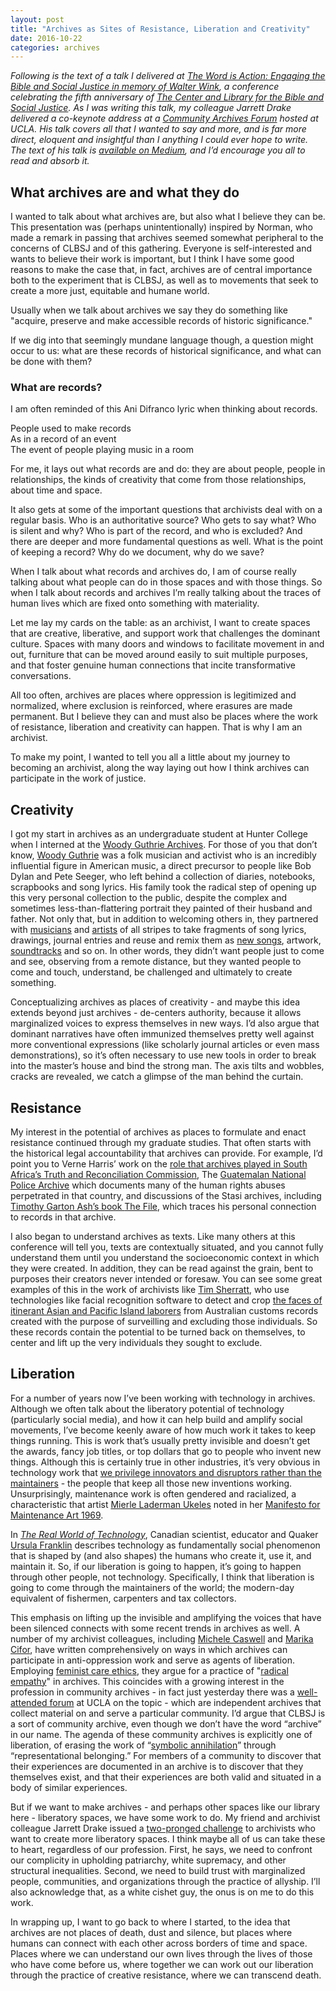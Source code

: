 ```yaml
---
layout: post
title: "Archives as Sites of Resistance, Liberation and Creativity"
date: 2016-10-22
categories: archives
---
```

*Following is the text of a talk I delivered at [The Word is Action: Engaging the Bible and Social Justice in memory of Walter Wink](http://clbsj.org/events/2016/10/20/the-word-is-action-engaging-the-bible-and-social-justice-in-memory-of-walter-wink/), a conference celebrating the fifth anniversary of [The Center and Library for the Bible and Social Justice](http://clbsj.org). As I was writing this talk, my colleague Jarrett Drake delivered a co-keynote address at a [Community Archives Forum](http://diversifyingthedigital.org/forum-one.html) hosted at UCLA. His talk covers all that I wanted to say and more, and is far more direct, eloquent and insightful than I anything I could ever hope to write. The text of his talk is [available on Medium](https://medium.com/on-archivy/liberatory-archives-towards-belonging-and-believing-part-1-d26aaeb0edd1), and I’d encourage you all to read and absorb it.*

## What archives are and what they do

I wanted to talk about what archives are, but also what I believe they can be. This presentation was (perhaps unintentionally) inspired by Norman, who made a remark in passing that archives seemed somewhat peripheral to the concerns of CLBSJ and of this gathering. Everyone is self-interested and wants to believe their work is important, but I think I have some good reasons to make the case that, in fact, archives are of central importance both to the experiment that is CLBSJ, as well as to movements that seek to create a more just, equitable and humane world.

Usually when we talk about archives we say they do something like "acquire, preserve and make accessible records of historic significance."

If we dig into that seemingly mundane language though, a question might occur to us: what are these records of historical significance, and what can be done with them?

### What are records?

I am often reminded of this Ani Difranco lyric when thinking about records.

People used to make records  
As in a record of an event  
The event of people playing music in a room

For me, it lays out what records are and do: they are about people, people in relationships, the kinds of creativity that come from those relationships, about time and space.

It also gets at some of the important questions that archivists deal with on a regular basis. Who is an authoritative source? Who gets to say what? Who is silent and why? Who is part of the record, and who is excluded? And there are deeper and more fundamental questions as well.  What is the point of keeping a record? Why do we document, why do we save?

When I talk about what records and archives do, I am of course really talking about what people can do in those spaces and with those things. So when I talk about records  and archives I’m really talking about the traces of human lives which are fixed onto something with materiality.

Let me lay my cards on the table: as an archivist, I want to create spaces that are creative, liberative, and support work that challenges the dominant culture. Spaces with many doors and windows to facilitate movement in and out, furniture that can be moved around easily to suit multiple purposes, and that foster genuine human connections that incite transformative conversations.

All too often, archives are places where oppression is legitimized and normalized, where exclusion is reinforced, where erasures are made permanent. But I believe they can and must also be places where the work of resistance, liberation and creativity can happen. That is why I am an archivist.

To make my point, I wanted to tell you all a little about my journey to becoming an archivist, along the way laying out how I think archives can participate in the work of justice.

## Creativity

I got my start in archives as an undergraduate student at Hunter College when I interned at the [Woody Guthrie Archives](http://www.woodyguthrie.org/). For those of you that don’t know, [Woody Guthrie](https://en.wikipedia.org/wiki/Woody_Guthrie) was a folk musician and activist who is an incredibly influential figure in American music, a direct precursor to people like Bob Dylan and Pete Seeger, who left behind a collection of diaries, notebooks, scrapbooks and song lyrics. His family took the radical step of opening up this very personal collection to the public, despite the complex and sometimes less-than-flattering portrait they painted of their husband and father. Not only that, but in addition to welcoming others in, they partnered with [musicians](https://en.wikipedia.org/wiki/Mermaid_Avenue) and [artists](https://www.amazon.com/Woody-Guthrie-Artworks-Steven-Brower/dp/0847827380) of all stripes to take fragments of song lyrics, drawings, journal entries and reuse and remix them as [new songs](http://www.newmultitudes.com/), artwork, [soundtracks](https://en.wikipedia.org/wiki/I%27m_Shipping_Up_to_Boston) and so on. In other words, they didn’t want people just to come and see, observing from a remote distance, but they wanted people to come and touch, understand, be challenged and ultimately to create something.

Conceptualizing archives as places of creativity - and maybe this idea extends beyond just archives - de-centers authority, because it allows marginalized voices to express themselves in new ways. I’d also argue that dominant narratives have often immunized themselves pretty well against more conventional expressions (like scholarly journal articles or even mass demonstrations), so it’s often necessary to use new tools in order to break into the master’s house and bind the strong man. The axis tilts and wobbles, cracks are revealed, we catch a glimpse of the man behind the curtain.

## Resistance

My interest in the potential of archives as places to formulate and enact resistance continued through my graduate studies. That often starts with the historical legal accountability that archives can provide. For example, I’d point you to Verne Harris’ work on the [role that archives played in South Africa’s Truth and Reconciliation Commission](http://dx.doi.org/10.17723/aarc.57.4.62476v2610630817), The [Guatemalan National Police Archive](https://ahpn.lib.utexas.edu/) which documents many of the human rights abuses perpetrated in that country, and discussions of the Stasi archives, including [Timothy Garton Ash’s book ](https://www.theguardian.com/books/2009/aug/29/the-file-timothy-garton-ash)[The File](https://www.theguardian.com/books/2009/aug/29/the-file-timothy-garton-ash), which traces his personal connection to records in that archive.

I also began to understand archives as texts. Like many others at this conference will tell you, texts are contextually situated, and you cannot fully understand them until you understand the socioeconomic context in which they were created. In addition, they can be read against the grain, bent to purposes their creators never intended or foresaw. You can see some great examples of this in the work of archivists like [Tim Sherratt](http://discontents.com.au/), who use technologies like facial recognition software to detect and crop [the faces of itinerant Asian and Pacific Island laborers](http://invisibleaustralians.org/faces/) from Australian customs records created with the purpose of surveilling and excluding those individuals. So these records contain the potential to be turned back on themselves, to center and lift up the very individuals they sought to exclude.

## Liberation

For a number of years now I’ve been working with technology in archives. Although we often talk about the liberatory potential of technology (particularly social media), and how it can help build and amplify social movements, I’ve become keenly aware of how much work it takes to keep things running. This is work that’s usually pretty invisible and doesn’t get the awards, fancy job titles, or top dollars that go to people who invent new things. Although this is certainly true in other industries, it’s very obvious in technology work that [we privilege innovators and disruptors rather than the maintainers](https://aeon.co/essays/innovation-is-overvalued-maintenance-often-matters-more) - the people that keep all those new inventions working. Unsurprisingly, maintenance work is often gendered and racialized, a characteristic that artist [Mierle Laderman Ukeles](https://en.wikipedia.org/wiki/Mierle_Laderman_Ukeles) noted in her [Manifesto for Maintenance Art 1969](http://www.arnolfini.org.uk/blog/manifesto-for-maintenance-art-1969).

In *[The Real World of Technology](http://houseofanansi.com/products/the-real-world-of-technology-digital)*, Canadian scientist, educator and Quaker [Ursula Franklin](https://en.wikipedia.org/wiki/Ursula_Franklin) describes technology as fundamentally social phenomenon that is shaped by (and also shapes) the humans who create it, use it, and maintain it. So, if our liberation is going to happen, it’s going to happen through other people, not technology. Specifically, I think that liberation is going to come through the maintainers of the world; the modern-day equivalent of fishermen, carpenters and tax collectors.

This emphasis on lifting up the invisible and amplifying the voices that have been silenced connects with some recent trends in archives as well. A number of my archivist colleagues, including [Michele Caswell](http://www.michellecaswell.org/) and [Marika Cifor](https://marikacifor.com/), have written comprehensively on ways in which archives can participate in anti-oppression work and serve as agents of liberation. Employing [feminist care ethics](http://plato.stanford.edu/entries/feminism-ethics/), they argue for a practice of "[radical empathy](http://archivaria.ca/index.php/archivaria/article/view/13557)" in archives. This coincides with a growing interest in the profession in community archives - in fact just yesterday there was a [well-attended forum](http://diversifyingthedigital.org/forum-one.html) at UCLA on the topic - which are independent archives that collect material on and serve a particular community. I’d argue that CLBSJ is a sort of community archive, even though we don’t have the word “archive” in our name. The agenda of these community archives is explicitly one of liberation, of erasing the work of “[symbolic annihilation](http://dx.doi.org/10.17723/0360-9081.79.1.56)” through “representational belonging.” For members of a community to discover that their experiences are documented in an archive is to discover that they themselves exist, and that their experiences are both valid and situated in a body of similar experiences.

But if we want to make archives - and perhaps other spaces like our library here - liberatory spaces, we have some work to do. My friend and archivist colleague Jarrett Drake issued a [two-pronged challenge](https://medium.com/on-archivy/expanding-archivesforblacklives-to-traditional-archival-repositories-b88641e2daf6) to archivists who want to create more liberatory spaces. I think maybe all of us can take these to heart, regardless of our profession. First, he says, we need to confront our complicity in upholding patriarchy, white supremacy, and other structural inequalities. Second, we need to build trust with marginalized people, communities, and organizations through the practice of allyship. I’ll also acknowledge that, as a white cishet guy, the onus is on me to do this work.

In wrapping up, I want to go back to where I started, to the idea that archives are not places of death, dust and silence, but places where humans can connect with each other across borders of time and space. Places where we can understand our own lives through the lives of those who have come before us, where together we can work out our liberation through the practice of creative resistance, where we can transcend death.
